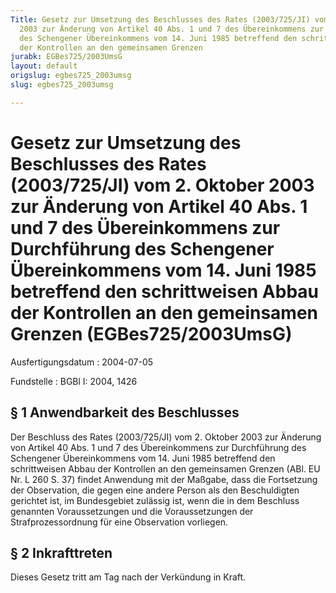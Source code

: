 ```yaml
---
Title: Gesetz zur Umsetzung des Beschlusses des Rates (2003/725/JI) vom 2. Oktober
  2003 zur Änderung von Artikel 40 Abs. 1 und 7 des Übereinkommens zur Durchführung
  des Schengener Übereinkommens vom 14. Juni 1985 betreffend den schrittweisen Abbau
  der Kontrollen an den gemeinsamen Grenzen
jurabk: EGBes725/2003UmsG
layout: default
origslug: egbes725_2003umsg
slug: egbes725_2003umsg

---
```


# Gesetz zur Umsetzung des Beschlusses des Rates (2003/725/JI) vom 2. Oktober 2003 zur Änderung von Artikel 40 Abs. 1 und 7 des Übereinkommens zur Durchführung des Schengener Übereinkommens vom 14. Juni 1985 betreffend den schrittweisen Abbau der Kontrollen an den gemeinsamen Grenzen (EGBes725/2003UmsG)

Ausfertigungsdatum
:   2004-07-05

Fundstelle
:   BGBl I: 2004, 1426



## § 1 Anwendbarkeit des Beschlusses

Der Beschluss des Rates (2003/725/JI) vom 2. Oktober 2003 zur Änderung von Artikel 40 Abs. 1 und 7 des Übereinkommens zur Durchführung des Schengener Übereinkommens vom 14. Juni 1985 betreffend den schrittweisen Abbau der Kontrollen an den gemeinsamen Grenzen (ABl. EU Nr. L 260 S. 37) findet Anwendung mit der Maßgabe, dass die Fortsetzung der Observation, die gegen eine andere Person als den Beschuldigten gerichtet ist, im Bundesgebiet zulässig ist, wenn die in dem Beschluss genannten Voraussetzungen und die Voraussetzungen der Strafprozessordnung für eine Observation vorliegen.


## § 2 Inkrafttreten

Dieses Gesetz tritt am Tag nach der Verkündung in Kraft.

